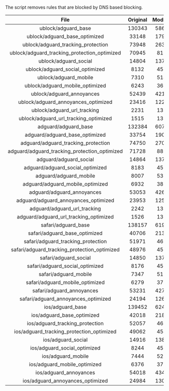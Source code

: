 The script removes rules that are blocked by DNS based blocking.


| File | Original | Modified |
|:----:|:-----:|:-----:|
| ublock/adguard_base | 130343 | 58650 |
| ublock/adguard_base_optimized | 33148 | 17991 |
| ublock/adguard_tracking_protection | 73948 | 26347 |
| ublock/adguard_tracking_protection_optimized | 70945 | 8166 |
| ublock/adguard_social | 14804 | 13723 |
| ublock/adguard_social_optimized | 8132 | 4530 |
| ublock/adguard_mobile | 7310 | 5148 |
| ublock/adguard_mobile_optimized | 6243 | 3679 |
| ublock/adguard_annoyances | 52439 | 42160 |
| ublock/adguard_annoyances_optimized | 23416 | 12299 |
| ublock/adguard_url_tracking | 2231 | 1357 |
| ublock/adguard_url_tracking_optimized | 1515 | 1354 |
| adguard/adguard_base | 132384 | 60735 |
| adguard/adguard_base_optimized | 33754 | 19023 |
| adguard/adguard_tracking_protection | 74750 | 27090 |
| adguard/adguard_tracking_protection_optimized | 71728 | 8893 |
| adguard/adguard_social | 14864 | 13786 |
| adguard/adguard_social_optimized | 8183 | 4579 |
| adguard/adguard_mobile | 8007 | 5335 |
| adguard/adguard_mobile_optimized | 6932 | 3859 |
| adguard/adguard_annoyances | 53053 | 42686 |
| adguard/adguard_annoyances_optimized | 23953 | 12596 |
| adguard/adguard_url_tracking | 2242 | 1366 |
| adguard/adguard_url_tracking_optimized | 1526 | 1363 |
| safari/adguard_base | 138157 | 61941 |
| safari/adguard_base_optimized | 40706 | 21307 |
| safari/adguard_tracking_protection | 51971 | 4686 |
| safari/adguard_tracking_protection_optimized | 48976 | 4534 |
| safari/adguard_social | 14850 | 13768 |
| safari/adguard_social_optimized | 8176 | 4564 |
| safari/adguard_mobile | 7347 | 5190 |
| safari/adguard_mobile_optimized | 6279 | 3715 |
| safari/adguard_annoyances | 53231 | 42786 |
| safari/adguard_annoyances_optimized | 24194 | 12672 |
| ios/adguard_base | 139452 | 62449 |
| ios/adguard_base_optimized | 42018 | 21812 |
| ios/adguard_tracking_protection | 52057 | 4696 |
| ios/adguard_tracking_protection_optimized | 49062 | 4544 |
| ios/adguard_social | 14916 | 13807 |
| ios/adguard_social_optimized | 8244 | 4585 |
| ios/adguard_mobile | 7444 | 5235 |
| ios/adguard_mobile_optimized | 6376 | 3757 |
| ios/adguard_annoyances | 54018 | 43458 |
| ios/adguard_annoyances_optimized | 24984 | 13000 |